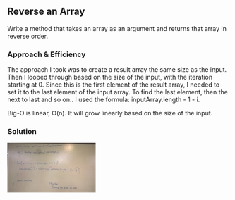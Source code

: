 ## Reverse an Array
Write a method that takes an array as an argument and returns that array in reverse order.

### Approach & Efficiency
The approach I took was to create a result array the same size as the input.  Then I looped through based on the size of
 the input, with the iteration starting at 0.  Since this is the first element of the result array, I needed to set it 
 to the last element of the input array.  To find the last element, then the next to last and so on.. I used the 
 formula: inputArray.length - 1 - i.

Big-O is linear, O(n).  It will grow linearly based on the size of the input.

### Solution
<img src="../assets/ReverseArray.jpg"
     alt="White Board Picture"
     style="float: left; margin-right: 10px; width: 200px;" />
